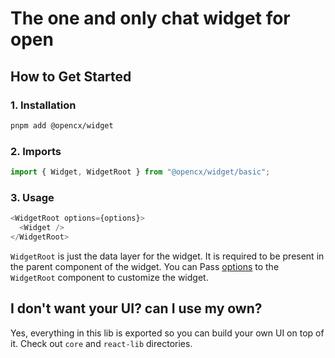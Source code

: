 # The one and only chat widget for open

## How to Get Started

### 1. Installation

```bash
pnpm add @opencx/widget
```

### 2. Imports

```typescript
import { Widget, WidgetRoot } from "@opencx/widget/basic";
```

### 3. Usage

```typescript
<WidgetRoot options={options}>
  <Widget />
</WidgetRoot>
```

`WidgetRoot` is just the data layer for the widget. It is required to be present in the parent component of the widget.
You can Pass [options](./react-lib/types/options.ts) to the `WidgetRoot` component to customize the widget.

## I don't want your UI? can I use my own?

Yes, everything in this lib is exported so you can build your own UI on top of it. Check out `core` and `react-lib` directories.
